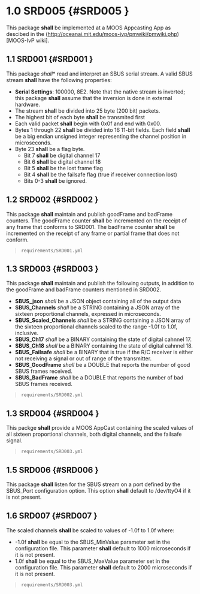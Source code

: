 # 1.0 SRD005 {#SRD005 }

This package **shall** be implemented at a MOOS Appcasting App as descibed in the (http://oceanai.mit.edu/moos-ivp/pmwiki/pmwiki.php)[MOOS-IvP wiki].

## 1.1 SRD001 {#SRD001 }

This package *shall** read and interpret an SBUS serial stream. A valid SBUS stream **shall** have the following properties:

* **Serial Settings**: 100000, 8E2. Note that the native stream is inverted; this package **shall** assume that the inversion is done in external hardware.
* The stream **shall** be divided into 25 byte (200 bit) packets.
* The highest bit of each byte **shall** be transmited first
* Each valid packet **shall** begin with 0x0f and end with 0x00.
* Bytes 1 through 22 **shall** be divided into 16 11-bit fields. Each field **shall** be a big endian unsigned integer representing the channel position in microseconds.
* Byte 23 **shall** be a flag byte.
  * Bit 7 **shall** be digital channel 17
  * Bit 6 **shall** be digital channel 18
  * Bit 5 **shall** be the lost frame flag
  * Bit 4 **shall** be the failsafe flag (true if receiver connection lost)
  * Bits 0-3 **shall** be ignored.

## 1.2 SRD002 {#SRD002 }

This package **shall** maintain and publish goodFrame and badFrame counters. The goodFrame counter **shall** be incremented on the receipt of any frame that conforms to SRD001. The badFrame counter **shall** be incremented on the receipt of any frame or partial frame that does not conform.

> `requirements/SRD001.yml`

## 1.3 SRD003 {#SRD003 }

This package **shall** maintain and publish the following outputs, in addition to the goodFrame and badFrame counters mentioned in SRD002.

* **SBUS_json** *shall* be a JSON object containing all of the output data
* **SBUS_Channels** *shall* be a STRING containing a JSON array of the sixteen proportional channels, expressed in microseconds.
* **SBUS_Scaled_Channels** *shall* be a STRING containing a JSON array of the sixteen proportional channels scaled to the range -1.0f to 1.0f, inclusive.
* **SBUS_Ch17** *shall* be a BINARY containing the state of digital cahnnel 17.
* **SBUS_Ch18** *shall* be a BINARY containing the state of digital cahnnel 18.
* **SBUS_Failsafe** *shall* be a BINARY that is true if the R/C receiver is either not receiving a signal or out of range of the transmitter.
* **SBUS_GoodFrame** *shall* be a DOUBLE that reports the number of good SBUS frames received.
* **SBUS_BadFrame** *shall* be a DOUBLE that reports the number of bad SBUS frames received.

> `requirements/SRD002.yml`

## 1.3 SRD004 {#SRD004 }

This packge **shall** provide a MOOS AppCast containing the scaled values of all sixteen proportional channels, both digital channels, and the failsafe signal.

> `requirements/SRD003.yml`

## 1.5 SRD006 {#SRD006 }

This package **shall** listen for the SBUS stream on a port defined by the SBUS_Port configuration option. This option **shall** default to /dev/ttyO4 if it is not present.

## 1.6 SRD007 {#SRD007 }

The scaled channels **shall** be scaled to values of -1.0f to 1.0f where:
* -1.0f **shall** be equal to the SBUS_MinValue parameter set in the configuration file. This parameter **shall** default to 1000 microseconds if it is not present.
* 1.0f **shall** be equal to the SBUS_MaxValue parameter set in the configuration file. This parameter **shall** default to 2000 microseconds if it is not present.

> `requirements/SRD003.yml`

